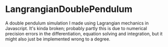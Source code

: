 # LangrangianDoublePendulum
A double pendulum simulation I made using Lagrangian mechanics in Javascript. It's kinda broken; probably partly this is due to numerical precision errors in the differentiation, equation solving and integration, but it might also just be implemented wrong to a degree.
